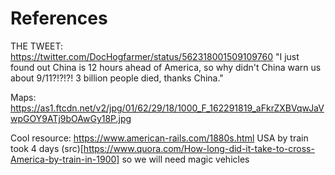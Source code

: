 # References

THE TWEET: https://twitter.com/DocHogfarmer/status/562318001509109760 "I just found out China is 12 hours ahead of America, so why didn't China warn us about 9/11?!?!?! 3 billion people died, thanks China."

Maps:
https://as1.ftcdn.net/v2/jpg/01/62/29/18/1000_F_162291819_aFkrZXBVqwJaVwpGOY9ATj9bOAwGy18P.jpg

Cool resource: https://www.american-rails.com/1880s.html
USA by train took 4 days (src)[https://www.quora.com/How-long-did-it-take-to-cross-America-by-train-in-1900] so we will need magic vehicles
